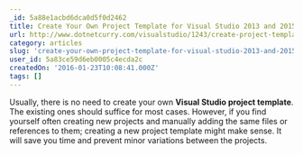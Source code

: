 ```yaml
---
_id: 5a88e1acbd6dca0d5f0d2462
title: Create Your Own Project Template for Visual Studio 2013 and 2015
url: http://www.dotnetcurry.com/visualstudio/1243/create-project-template-visual-studio-2013-2015
category: articles
slug: 'create-your-own-project-template-for-visual-studio-2013-and-2015'
user_id: 5a83ce59d6eb0005c4ecda2c
createdOn: '2016-01-23T10:08:41.000Z'
tags: []
---
```


Usually, there is no need to create your own <strong>Visual Studio project template</strong>. The existing ones should suffice for most cases. However, if you find yourself often creating new projects and manually adding the same files or references to them; creating a new project template might make sense. It will save you time and prevent minor variations between the projects.
